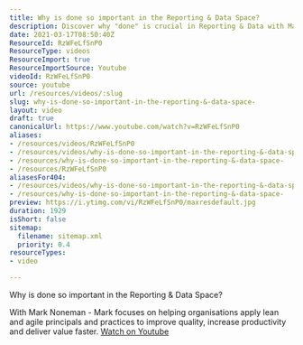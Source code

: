 ```yaml
---
title: Why is done so important in the Reporting & Data Space?
description: Discover why "done" is crucial in Reporting & Data with Mark Noneman, as he shares insights on lean and agile practices to boost quality and productivity.
date: 2021-03-17T08:50:40Z
ResourceId: RzWFeLfSnP0
ResourceType: videos
ResourceImport: true
ResourceImportSource: Youtube
videoId: RzWFeLfSnP0
source: youtube
url: /resources/videos/:slug
slug: why-is-done-so-important-in-the-reporting-&-data-space-
layout: video
draft: true
canonicalUrl: https://www.youtube.com/watch?v=RzWFeLfSnP0
aliases:
- /resources/videos/RzWFeLfSnP0
- /resources/videos/why-is-done-so-important-in-the-reporting-&-data-space-
- /resources/why-is-done-so-important-in-the-reporting-&-data-space-
- /resources/RzWFeLfSnP0
aliasesFor404:
- /resources/videos/why-is-done-so-important-in-the-reporting-&-data-space-
- /resources/why-is-done-so-important-in-the-reporting-&-data-space-
preview: https://i.ytimg.com/vi/RzWFeLfSnP0/maxresdefault.jpg
duration: 1929
isShort: false
sitemap:
  filename: sitemap.xml
  priority: 0.4
resourceTypes:
- video

---
```

 Why is done so important in the Reporting & Data Space?

With Mark Noneman - Mark focuses on helping organisations apply lean and agile principals and practices to improve quality, increase productivity and deliver value faster. 
 [Watch on Youtube](https://www.youtube.com/watch?v=RzWFeLfSnP0)
